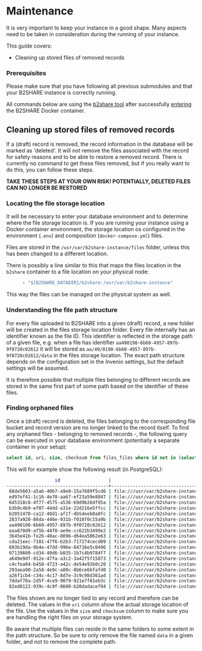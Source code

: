 # Maintenance
It is very important to keep your instance in a good shape. Many aspects need to be taken in consideration during the running of your instance.

This guide covers:
- Cleaning up stored files of removed records

### Prerequisites
Please make sure that you have following all previous submodules and that your B2SHARE instance is correctly running.

All commands below are using the [b2share tool](A_b2share_Tool_Reference.md#general-syntax) after successfully [entering](08_Configuration.md#entering-the-docker-container-environment) the B2SHARE Docker container.

## Cleaning up stored files of removed records
If a (draft) record is removed, the record information in the database will be marked as 'deleted'. It will _not_ remove the files associated with the record for safety reasons and to be able to restore a removed record. There is currently no command to get these files removed, but if you really want to do this, you can follow these steps.

**TAKE THESE STEPS AT YOUR OWN RISK! POTENTIALLY, DELETED FILES CAN NO LONGER BE RESTORED**

### Locating the file storage location
It will be necessary to enter your database environment and to determine where the file storage location is. If you are running your instance using a Docker container environment, the storage location os configured in the environment (`.env`) and composition (`docker-compose.yml`) files.

Files are stored in the `/usr/var/b2share-instance/files` folder, unless this has been changed to a different location.

There is possibly a line similar to this that maps the files location in the `b2share` container to a file location on your physical node:

```yaml
      - "${B2SHARE_DATADIR}/b2share:/usr/var/b2share-instance"
```

This way the files can be managed on the physical system as well.

### Understanding the file path structure
For every file uploaded to B2SHARE into a given (draft) record, a new folder will be created in the files storage location folder. Every file internally has an identifier known as the file ID. This identifier is reflected in the storage path of a given file, e.g. when a file has identifier `aa490190-6b60-4957-897b-9f0720c02612` it will be stored as `aa/49/0190-6b60-4957-897b-9f0720c02612/data` in the files storage location. The exact path structure depends on the configuration set in the Invenio settings, but the default settings will be assumed.

It is therefore possible that multiple files belonging to different records are stored in the same first part of some path based on the identifier of these files.

### Finding orphaned files
Once a (draft) record is deleted, the files belonging to the corresponding file bucket and record version are no longer linked to the record itself. To find any orphaned files - belonging to removed records -, the following query can be executed in your database environment (potentially a separate container in your setup):

```sql
select id, uri, size, checksum from files_files where id not in (select file_id from files_object);
```

This will for example show the following result (in PostgreSQL):

```sh
                  id                  |                                        uri                                         |  size   |               checksum
--------------------------------------+------------------------------------------------------------------------------------+---------+--------------------------------------
 68de5603-a5ab-40b7-a9e0-15a7689f5cd6 | file:///usr/var/b2share-instance/files/68/de/5603-a5ab-40b7-a9e0-15a7689f5cd6/data |     692 | md5:830742d6224740b2cfee1449e0706e97
 ed97ef41-1c16-4e70-aa67-ef23a59e8847 | file:///usr/var/b2share-instance/files/ed/97/ef41-1c16-4e70-aa67-ef23a59e8847/data | 8606595 | md5:29f79ac7851f8b9fa34e0e6419533a8b
 645318c8-4f77-4575-a536-69d9b26df95a | file:///usr/var/b2share-instance/files/64/53/18c8-4f77-4575-a536-69d9b26df95a/data |     692 | md5:830742d6224740b2cfee1449e0706e97
 b3b9c4b9-ef07-44dd-a31e-22d216e5ffcc | file:///usr/var/b2share-instance/files/b3/b9/c4b9-ef07-44dd-a31e-22d216e5ffcc/data |     692 | md5:830742d6224740b2cfee1449e0706e97
 b2051470-ca12-48d1-af1f-4b54eeb8a8fc | file:///usr/var/b2share-instance/files/b2/05/1470-ca12-48d1-af1f-4b54eeb8a8fc/data |     692 | md5:830742d6224740b2cfee1449e0706e97
 2837a920-86da-446e-931b-f010f0c15a9b | file:///usr/var/b2share-instance/files/28/37/a920-86da-446e-931b-f010f0c15a9b/data |     692 | md5:830742d6224740b2cfee1449e0706e97
 aa490190-6b60-4957-897b-9f0720c02612 | file:///usr/var/b2share-instance/files/aa/49/0190-6b60-4957-897b-9f0720c02612/data |     692 | md5:830742d6224740b2cfee1449e0706e97
 eaa870d9-af5b-44f8-ae9e-cc622b3499e2 | file:///usr/var/b2share-instance/files/ea/a8/70d9-af5b-44f8-ae9e-cc622b3499e2/data |     692 | md5:830742d6224740b2cfee1449e0706e97
 3645e41b-fe26-40ac-8096-d64ea5062e63 | file:///usr/var/b2share-instance/files/36/45/e41b-fe26-40ac-8096-d64ea5062e63/data |     692 | md5:830742d6224740b2cfee1449e0706e97
 cda21eec-7101-47f6-b2b3-717274cecd09 | file:///usr/var/b2share-instance/files/cd/a2/1eec-7101-47f6-b2b3-717274cecd09/data |     692 | md5:830742d6224740b2cfee1449e0706e97
 693b19da-9b4e-47dd-996e-84716e5c0496 | file:///usr/var/b2share-instance/files/69/3b/19da-9b4e-47dd-996e-84716e5c0496/data |     692 | md5:830742d6224740b2cfee1449e0706e97
 07139600-cd34-40d6-b835-1b7c4b9784f7 | file:///usr/var/b2share-instance/files/07/13/9600-cd34-40d6-b835-1b7c4b9784f7/data |     692 | md5:830742d6224740b2cfee1449e0706e97
 a649e9df-912e-47fa-a3c2-3a42f5f15873 | file:///usr/var/b2share-instance/files/a6/49/e9df-912e-47fa-a3c2-3a42f5f15873/data |     692 | md5:830742d6224740b2cfee1449e0706e97
 c4cfea04-b458-4723-a42c-de54e92b0c20 | file:///usr/var/b2share-instance/files/c4/cf/ea04-b458-4723-a42c-de54e92b0c20/data |     692 | md5:830742d6224740b2cfee1449e0706e97
 293aea90-2a58-4e9c-a80c-0b6ce6bfafd0 | file:///usr/var/b2share-instance/files/29/3a/ea90-2a58-4e9c-a80c-0b6ce6bfafd0/data |     692 | md5:830742d6224740b2cfee1449e0706e97
 a26f1cb4-c34c-4c17-8d7e-3c9c98d361ad | file:///usr/var/b2share-instance/files/a2/6f/1cb4-c34c-4c17-8d7e-3c9c98d361ad/data |     692 | md5:830742d6224740b2cfee1449e0706e97
 7ddaf78a-2d5f-4ce9-9079-921e7f81eb3c | file:///usr/var/b2share-instance/files/7d/da/f78a-2d5f-4ce9-9079-921e7f81eb3c/data |     692 | md5:830742d6224740b2cfee1449e0706e97
 82ed8122-939c-4c9f-8600-b20dadacef94 | file:///usr/var/b2share-instance/files/82/ed/8122-939c-4c9f-8600-b20dadacef94/data |     692 | md5:830742d6224740b2cfee1449e0706e97
 ```

 The files shown are no longer tied to any record and therefore can be deleted. The values in the `uri` column show the actual storage location of the file. Use the values in the `size` and `checksum` column to make sure you are handling the right files on your storage system.

 Be aware that multiple files can reside in the same folders to some extent in the path structure. So be sure to only remove the file named `data` in a given folder, and not to remove the complete path.